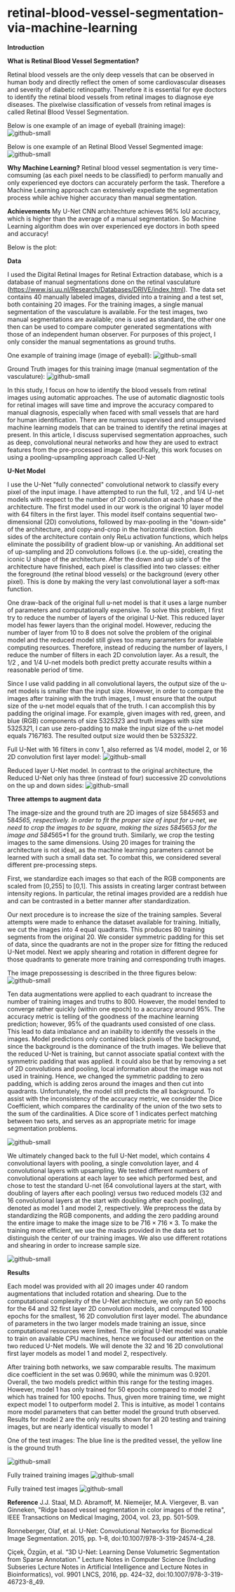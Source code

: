 # retinal-blood-vessel-segmentation-via-machine-learning






**Introduction** 

**What is Retinal Blood Vessel Segmentation?**

Retinal blood vessels are the only deep vessels that can be observed in human body and directly reflect the omen of some cardiovascular diseases and severity of diabetic retinopathy. Therefore it is essential for eye doctors to identify the retinal blood vessels from retinal images to diagnose eye diseases. The pixelwise classification of vessels from retinal images is called Retinal Blood Vessel Segmentation.

Below is one example of an image of eyeball (training image):
![github-small](https://github.com/wanlima594071/retinal-blood-vessel-segmentation-via-machine-learning/blob/master/21_training.png)

Below is one example of an Retinal Blood Vessel Segmented image:
![github-small](https://github.com/wanlima594071/retinal-blood-vessel-segmentation-via-machine-learning/blob/master/21_manual1.gif)




**Why Machine Learning?**
Retinal blood vessel segmentation is very time-comsuming (as each pixel needs to be classified) to perform manually and only experienced eye doctors can accurately perform the task. Therefore a Machine Learning approach can extensively expediate the segmentation process while achive higher accuracy than manual segmentation. 


**Achievements**
My U-Net CNN architechture achieves 96% IoU accuracy, which is higher than the average of a manual segmentation. So Machine Learning algorithm does win over experienced eye doctors in both speed and accuracy!

Below is the plot:




**Data** 

I used the Digital Retinal Images for Retinal Extraction database, which is a database of manual segmentations done on the retinal vasculature (https://www.isi.uu.nl/Research/Databases/DRIVE/index.html). The data set contains 40 manually labeled images, divided into a training and a test set, both containing 20 images. For the training images, a single manual segmentation of the vasculature is available. For the test images, two manual segmentations are available; one is used as standard, the other one then can be used to compare computer generated segmentations with those of an independent human observer. For purposes of this project, I only consider the manual segmentations as ground truths. 

One example of training image (image of eyeball):
![github-small](https://github.com/wanlima594071/retinal-blood-vessel-segmentation-via-machine-learning/blob/master/21_training.png)



Ground Truth images for this training image (manual segmentation of the vasculature):
![github-small](https://github.com/wanlima594071/retinal-blood-vessel-segmentation-via-machine-learning/blob/master/21_manual1.gif)

In this study, I focus on how to identify the blood vessels from retinal images using automatic approaches. The use of automatic diagnostic tools for retinal images will save time and improve the accuracy compared to manual diagnosis, especially when faced with small vessels that are hard for human identification. There are numerous supervised and unsupervised machine learning models that can be trained to identify the retinal images at present. In this article, I discuss supervised segmentation approaches, such as deep, convolutional neural networks and how they are used to extract features from the pre-processed image. Specifically, this work focuses on using a pooling-upsampling approach called U-Net




**U-Net Model**

I use the U-Net "fully connected" convolutional network to classify every pixel of the input image. I have attempted to run the full, 1/2 , and 1/4 U-net models  with respect to the number of 2D convolution at each phase of the architecture.   The first model used in our work is the original  10 layer model with 64 filters in the first layer. This model itself contains sequential two-dimensional (2D) convolutions, followed by max-pooling in the "down-side" of the architecture, and copy-and-crop in the horizontal direction. Both sides of the architecture contain only ReLu activation functions, which helps eliminate the possibility of gradient blow-up or vanishing.  An additional set of up-sampling and 2D convolutions follows (i.e. the up-side), creating the iconic U shape of the architecture. After the down  and up side's of the architecture have finished, each pixel is classified into two classes: either the foreground (the retinal blood vessels) or the background (every other pixel). This is done by making the very last convolutional layer a soft-max function. 

One draw-back of the original full u-net model is that it uses a large number of parameters and computationally expensive.  To solve this problem, I first try to  reduce the number of layers of the original U-Net. This reduced layer model has fewer layers than the original model. However, reducing the number of layer from 10 to 8 does not solve the problem of the original model and the reduced model still gives too many parameters for available computing resources. Therefore, instead of reducing the number of layers, I reduce the number of filters in each 2D convolution layer. As a result, the 1/2 , and 1/4 U-net models both predict pretty accurate results within a reasonable period of  time.

Since I use valid padding in all convolutional layers, the output size of the u-net models is smaller than the input size. However, in order to compare the images after training with the  truth images, I must ensure that the output size of the u-net model equals that  of the truth. I can accomplish this by padding the original image. For example, given images with red, green, and blue (RGB) components of size 532*532*3  and truth images with size 532*532*1, I can use zero-padding to make the input size of the u-net model equals 716*716*3. The resulted output size would then be 532*532*2.

Full U-Net with 16 filters in conv 1, also referred as 1/4 model, model 2, or  16 2D convolution first  layer  model:
![github-small](https://github.com/wanlima594071/retinal-blood-vessel-segmentation-via-machine-learning/blob/master/pic1.png)




Reduced layer U-Net model. In contrast to the original architecture, the Reduced U-Net only has three (instead of four) successive 2D convolutions on the up and down sides:
![github-small](https://github.com/wanlima594071/retinal-blood-vessel-segmentation-via-machine-learning/blob/master/u-net.png)







**Three attemps to augment data**

The image-size and the ground truth are 2D images of size 584*565*3 and 584*565, respectively. In order to fit the proper size of input for u-net, we need to crop the images to be square, making the sizes  584*565*3 for the image and 584*565*1 for the ground truth. Similarly, we crop the testing images to the same dimensions. Using 20 images for training the architecture is not ideal, as the machine learning parameters cannot be learned with such a small data set. To combat this, we considered several different pre-processing steps.

First, we standardize each images so that each of the RGB components are scaled from [0,255] to [0,1]. This assists in creating larger contrast between intensity regions. In particular, the retinal images provided are a reddish hue and can be contrasted in a better manner after standardization.

Our next procedure is to increase the size of the training samples. Several attempts were made to enhance the dataset available for training. Initially, we cut the images into 4 equal quadrants. This produces 80 training segments from the original 20. We consider symmetric padding for this set of data, since the quadrants are not in the proper size for fitting the reduced U-Net model. Next we apply shearing and rotation in different degree for those quadrants to generate more training and corresponding truth images. 


The  image prepossessing is  described in the three figures below:
![github-small](https://github.com/wanlima594071/retinal-blood-vessel-segmentation-via-machine-learning/blob/master/pro1.png)


Ten data augmentations were applied to each quadrant to increase the number of training images and truths to 800. However, the model tended to converge rather quickly (within one epoch) to a accuracy around 95%. The accuracy metric is telling of the goodness of the machine learning prediction; however, 95% of the quadrants used consisted of one class. This lead to data imbalance and an inability to identify the vessels in the images. Model predictions only contained black pixels of the background, since the background is the dominance of the truth images. We believe that the reduced U-Net is training, but cannot associate spatial context with the symmetric padding that was applied. It could also be that by removing a set of 2D convolutions and pooling, local information about the image was not used in training. Hence, we changed the symmetric padding to zero padding, which is adding zeros around the images and then cut into quadrants. Unfortunately, the model still predicts the all background. To assist with the inconsistency of the accuracy metric, we consider the Dice Coefficient, which compares the cardinality of the union of the two sets to the sum of the cardinalities. A Dice score of 1 indicates perfect matching between two sets, and serves as an appropriate metric for image segmentation problems.

![github-small](https://github.com/wanlima594071/retinal-blood-vessel-segmentation-via-machine-learning/blob/master/pro2.png)

We ultimately changed back to the full U-Net model, which contains 4 convolutional layers with pooling, a single convolution layer, and 4 convolutional layers with upsampling. We tested different numbers of convolutional operations at each layer to see which performed best, and chose to test the standard U-net (64 convolutional layers at the start, with doubling of layers after each pooling) versus two reduced models (32 and 16 convolutional layers at the start with doubling after each pooling), denoted as model 1 and model 2, respectively. We preprocess the data by standardizing the RGB components, and adding the zero padding around the entire image to make the image size to be $716\times 716\times 3$. To make the training more efficient, we use the masks provided in the data set to distinguish the center of our training images. We also use different rotations and shearing in order to increase sample size. 

![github-small](https://github.com/wanlima594071/retinal-blood-vessel-segmentation-via-machine-learning/blob/master/pro3.png)




**Results**

Each model was provided with all 20 images under 40 random augmentations that included rotation and shearing. Due to the computational complexity of the U-Net architecture, we only ran 50 epochs for the 64 and 32 first layer 2D convolution models, and computed 100 epochs for the smallest, 16 2D convolution first layer model. The abundance of parameters in the two larger models made training an issue, since computational resources were limited. The original U-Net model was unable to train on available CPU machines, hence we focused our attention on the two reduced U-Net models. We will denote the 32 and 16 2D convolutional first layer models as model 1 and model 2, respectively.

After training both networks, we saw comparable results. The maximum dice coefficient in the set was 0.9690, while the minimum was 0.9201. Overall, the two models predict within this range for the testing images. However, model 1 has only trained for 50 epochs compared to model 2 which has trained for 100 epochs. Thus, given more training time, we might expect model 1 to outperform model 2. This is intuitive, as model 1 contains more model parameters that can better model the ground truth observed. Results for model 2 are the only results shown for all 20 testing and training images, but are nearly identical visually to model 1


One of the test images: The blue line is the predited vessel, the yellow line is the ground truth

![github-small](https://github.com/wanlima594071/retinal-blood-vessel-segmentation-via-machine-learning/blob/master/test_1_model2.png)


Fully trained training images 
![github-small](https://github.com/wanlima594071/retinal-blood-vessel-segmentation-via-machine-learning/blob/master/Training_all20.png)

Fully trained test images 
![github-small](https://github.com/wanlima594071/retinal-blood-vessel-segmentation-via-machine-learning/blob/master/Testing_all20.png)



**Reference**
J.J. Staal, M.D. Abramoff, M. Niemeijer, M.A. Viergever, B. van Ginneken, "Ridge based vessel segmentation in color images of the retina", IEEE Transactions on Medical Imaging, 2004, vol. 23, pp. 501-509.

Ronneberger, Olaf, et al. U-Net: Convolutional Networks for Biomedical Image Segmentation. 2015, pp. 1–8, doi:10.1007/978-3-319-24574-4_28.

Çiçek, Özgün, et al. “3D U-Net: Learning Dense Volumetric Segmentation from Sparse Annotation.” Lecture Notes in Computer Science (Including Subseries Lecture Notes in Artificial Intelligence and Lecture Notes in Bioinformatics), vol. 9901 LNCS, 2016, pp. 424–32, doi:10.1007/978-3-319-46723-8_49.



